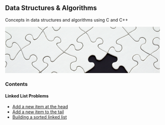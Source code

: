## Data Structures & Algorithms
Concepts in data structures and algorithms using C and C++

![ScreenShot](./assets/pexels-photo-262488-2.jpg)




### Contents

#### Linked List Problems

* [Add a new item at the head](linked-list/Linked-List/ll-add-to-head.cpp)
* [Add a new item to the tail](linked-list/Linked-List/ll-add-to-tail.cpp)
* [Building a sorted linked list](linkedlist/Linked-List/ll-add-to-tail.cpp)
